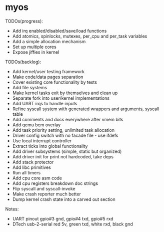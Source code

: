 # myos

TODOs(progress):
- Add irq enabled/disabled/save/load functions
- Add atomics, spinlocks, mutexes, per_cpu and per_task variables
- Add a simple allocation mechanism
- Set up multiple cores
- Expose jiffies in kernel

TODOs(backlog):
- Add kernel/user testing framework
- Make code/data pages separation
- Cover existing core functionality by tests
- Add file systems
- Make kernel tasks exit by themselves and clean up
- Separate fork into user/kernel implementations
- Add UART irqs to handle inputs
- Refine syscall system with generated wrappers and arguments, syscall table
- Add comments and docs everywhere after vmem bits
- Add qemu bcm overlay
- Add task priority setting, unlimited task allocation
- Driver config switch with no facade file - use ifdefs
- Use local interrupt controller
- Extract ticks into global functionality
- Add driver subsystems (simple, static but organized)
- Add driver init for print not hardcoded, take deps
- Add stack protector
- Add libc primitives
- Run all timers
- Add cpu core asm code
- Add cpu registers breakdown doc strings
- Flip syscall and syscall-invoke
- Make crash reporter much better
- Dump kernel crash state into a carved out section

Notes:
- UART pinout gpio#3 gnd, gpio#4 txd, gpio#5 rxd
- DTech usb-2-serial red 5v, green txd, white rxd, black gnd
